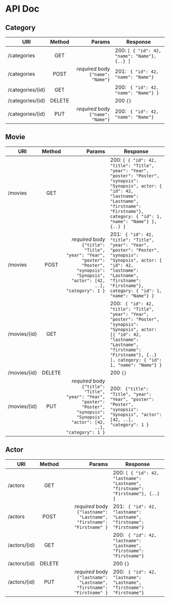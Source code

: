 # API Doc

## Category

| URI        | Method           | Params  | Response |
| ---------- |:-------------:| -----:| --- |
| /categories   | GET |  | 200: ``` [ { "id": 42, "name": "Name"}, {..} ] ``` |
| /categories   | POST      |   *required* body ``` {"name": "Name"} ``` | 201: ``` { "id": 42, "name": "Name"}``` | 200: ``` { "id": 42, "name": "Name"}``` |
| /categories/{id}   | GET      |     | 200: ``` { "id": 42, "name": "Name"} }``` |
| /categories/{id}   | DELETE      |     | 200 ``` {} ``` |
| /categories/{id}   | PUT      |  *required* body ``` {"name": "Name"} ```   | 200: ``` { "id": 42, "name": "Name"}``` |

## Movie

| URI        | Method           | Params  | Response |
| ---------- |:-------------:| -----:| --- |
| /movies   | GET |  | 200: ``` [ { "id": 42, "title": "Title", "year": "Year", "poster": "Poster", "synopsis": "Synopsis", actor: { "id": 42, "lastname": "Lastname", "firstname": "Firstname"}, category: { "id": 1, "name": "Name"} }, {..} ] ``` |
| /movies   | POST      |   *required* body ``` {"title": "Title", "year": "Year", "poster": "Poster", "synopsis": "Synopsis", "actor": [42, ..], "category": 1 } ``` | 201: ``` { "id": 42, "title": "Title", "year": "Year", "poster": "Poster", "synopsis": "Synopsis", actor: { "id": 42, "lastname": "Lastname", "firstname": "Firstname"}, category: { "id": 1, "name": "Name"} }``` | 200: ``` { "id": 42, "title": "Title", "year": "Year", "poster": "Poster", "synopsis": "Synopsis", actor: { "id": 42, "lastname": "Lastname", "firstname": "Firstname"}, category: { "id": 1, "name": "Name"} }``` |
| /movies/{id}   | GET      |     | 200: ``` { "id": 42, "title": "Title", "year": "Year", "poster": "Poster", "synopsis": "Synopsis", actor: [{ "id": 42, "lastname": "Lastname", "firstname": "Firstname"}, {..} ], category: { "id": 1, "name": "Name"} }``` |
| /movies/{id}   | DELETE      |     | 200 ``` {} ``` |
| /movies/{id}   | PUT      |  *required* body ``` {"title": "Title", "year": "Year", "poster": "Poster", "synopsis": "Synopsis", "actor": [42, ..], "category": 1 } ```   | 200: ``` {"title": "Title", "year": "Year", "poster": "Poster", "synopsis": "Synopsis", "actor": [42, ..], "category": 1 }``` |


## Actor

| URI        | Method           | Params  | Response |
| ---------- |:-------------:| -----:| --- |
| /actors   | GET |  | 200: ``` [ { "id": 42, "lastname": "Lastname", "firstname": "Firstname"}, {..} ] ``` |
| /actors   | POST      |   *required* body ``` {"lastname": "Lastname", "firstname": "Firstname" } ``` | 201: ``` { "id": 42, "lastname": "Lastname", "firstname": "Firstname"}``` | 200: ``` { "id": 42, "lastname": "Lastname", "firstname": "Firstname"}``` |
| /actors/{id}   | GET      |     | 200: ``` { "id": 42, "lastname": "Lastname", "firstname": "Firstname"}``` |
| /actors/{id}   | DELETE      |     | 200 ``` {} ``` |
| /actors/{id}   | PUT      |  *required* body ``` {"lastname": "Lastname", "firstname": "Firstname" } ```   | 200: ``` { "id": 42, "lastname": "Lastname", "firstname": "Firstname"}``` |
